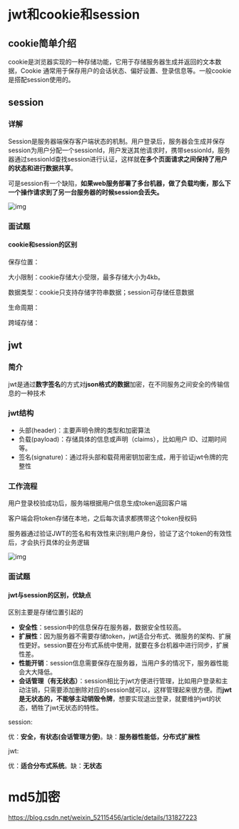 # jwt和cookie和session

## cookie简单介绍

cookie是浏览器实现的一种存储功能，它用于存储服务器生成并返回的文本数据，Cookie 通常用于保存用户的会话状态、偏好设置、登录信息等。一般cookie是搭配session使用的。

## session

### 详解

Session是服务器端保存客户端状态的机制。用户登录后，服务器会生成并保存session为用户分配一个sessionId，用户发送其他请求时，携带sessionId，服务器通过sessionId查找session进行认证，这样就**在多个页面请求之间保持了用户的状态和进行数据共享**。

可是session有一个缺陷，**如果web服务部署了多台机器，做了负载均衡，那么下一个操作请求到了另一台服务器的时候session会丢失。**

![img](D:\E\学习\Go\笔记\面试\面试重点\assets\96527705e6c04191b66e1e3cca512627.png)

### 面试题

#### cookie和session的区别

保存位置：

大小限制：cookie存储大小受限，最多存储大小为4kb。

数据类型：cookie只支持存储字符串数据；session可存储任意数据

生命周期：

跨域存储：

## jwt

### 简介

jwt是通过**数字签名**的方式对**json格式的数据**加密，在不同服务之间安全的传输信息的一种技术

### jwt结构

- 头部(header)：主要声明令牌的类型和加密算法
- 负载(payload)：存储具体的信息或声明（claims），比如用户 ID、过期时间等。
- 签名(signature)：通过将头部和载荷用密钥加密生成，用于验证jwt令牌的完整性

### 工作流程

用户登录校验成功后，服务端根据用户信息生成token返回客户端

客户端会将token存储在本地，之后每次请求都携带这个token授权码

服务器通过验证JWT的签名和有效性来识别用户身份，验证了这个token的有效性后，才会执行具体的业务逻辑

![img](D:\E\学习\Go\笔记\面试\面试重点\assets\11f6b05af50349dcba7601f170e478ca.png)

### 面试题

#### jwt与session的区别，优缺点

区别主要是存储位置引起的

- **安全性**：session中的信息保存在服务器，数据安全性较高。
- **扩展性**：因为服务器不需要存储token，jwt适合分布式、微服务的架构、扩展性更好。session要在分布式系统中使用，就要在多台机器中进行同步，扩展性差。
- **性能开销**：session信息需要保存在服务器，当用户多的情况下，服务器性能会大大降低。
- **会话管理（有无状态）**：session相比于jwt方便进行管理，比如用户登录和主动注销，只需要添加删除对应的session就可以，这样管理起来很方便。而**jwt是无状态的，不能够主动销毁令牌**，想要实现退出登录，就要维护jwt的状态，牺牲了jwt无状态的特性。



session:

优：**安全，有状态(会话管理方便)**。缺：**服务器性能低，分布式扩展性**

jwt:

优：**适合分布式系统**。缺：**无状态**

# md5加密

https://blog.csdn.net/weixin_52115456/article/details/131827223
